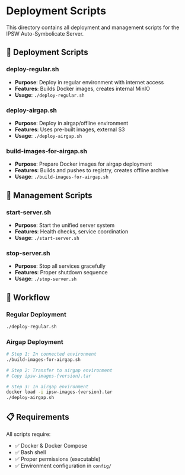 # Deployment Scripts

This directory contains all deployment and management scripts for the IPSW Auto-Symbolicate Server.

## 🚀 Deployment Scripts

### deploy-regular.sh
- **Purpose**: Deploy in regular environment with internet access
- **Features**: Builds Docker images, creates internal MinIO
- **Usage**: `./deploy-regular.sh`

### deploy-airgap.sh
- **Purpose**: Deploy in airgap/offline environment
- **Features**: Uses pre-built images, external S3
- **Usage**: `./deploy-airgap.sh`

### build-images-for-airgap.sh
- **Purpose**: Prepare Docker images for airgap deployment
- **Features**: Builds and pushes to registry, creates offline archive
- **Usage**: `./build-images-for-airgap.sh`

## 🔧 Management Scripts

### start-server.sh
- **Purpose**: Start the unified server system
- **Features**: Health checks, service coordination
- **Usage**: `./start-server.sh`

### stop-server.sh
- **Purpose**: Stop all services gracefully
- **Features**: Proper shutdown sequence
- **Usage**: `./stop-server.sh`

## 🔄 Workflow

### Regular Deployment
```bash
./deploy-regular.sh
```

### Airgap Deployment
```bash
# Step 1: In connected environment
./build-images-for-airgap.sh

# Step 2: Transfer to airgap environment
# Copy ipsw-images-{version}.tar

# Step 3: In airgap environment
docker load -i ipsw-images-{version}.tar
./deploy-airgap.sh
```

## 📋 Requirements

All scripts require:
- ✅ Docker & Docker Compose
- ✅ Bash shell
- ✅ Proper permissions (executable)
- ✅ Environment configuration in `config/` 